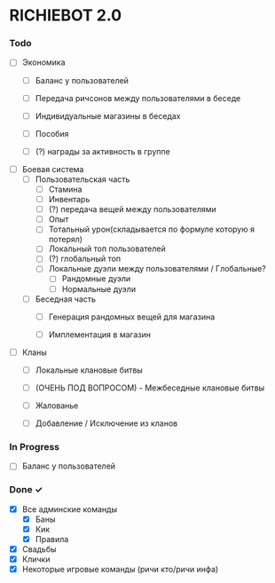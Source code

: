 # RICHIEBOT 2.0

### Todo

- [ ] Экономика
  - [ ] Баланс у пользователей
  - [ ] Передача ричсонов между пользователями в беседе
  - [ ] Индивидуальные магазины в беседах
  - [ ] Пособия
  - [ ] (?) награды за активность в группе


- [ ] Боевая система
  - [ ] Пользовательская часть
    - [ ] Стамина
    - [ ] Инвентарь
    - [ ] (?) передача вещей между пользователями
    - [ ] Опыт
    - [ ] Тотальный урон(складывается по формуле которую я потерял)
    - [ ] Локальный топ пользователей
    - [ ] (?) глобальный топ
    - [ ] Локальные дуэли между пользователями / Глобальные?
      - [ ] Рандомные дуэли
      - [ ] Нормальные дуэли
  - [ ] Беседная часть
    - [ ] Генерация рандомных вещей для магазина
    - [ ] Имплементация в магазин


- [ ] Кланы
  - [ ] Локальные клановые битвы
  - [ ] (ОЧЕНЬ ПОД ВОПРОСОМ) - Межбеседные клановые битвы
  - [ ] Жалованье
  - [ ] Добавление / Исключение из кланов


### In Progress

- [ ] Баланс у пользователей

### Done ✓

- [x] Все админские команды
  - [x] Баны
  - [x] Кик
  - [x] Правила
  
- [x] Свадьбы
- [x] Клички
- [x] Некоторые игровые команды (ричи кто/ричи инфа)